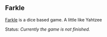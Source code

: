 ## Farkle 

[Farkle](http://en.wikipedia.org/wiki/Farkle) is a dice based game. 
A little like Yahtzee 


Status: *Currently the game is not finished.* 